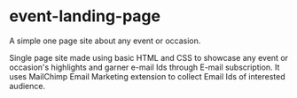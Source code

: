 # event-landing-page
A simple one page site about any event or occasion.

Single page site made using basic HTML and CSS to showcase any event or occasion's highlights and garner e-mail Ids through E-mail subscription. It uses MailChimp Email Marketing extension to collect Email Ids of interested audience.
